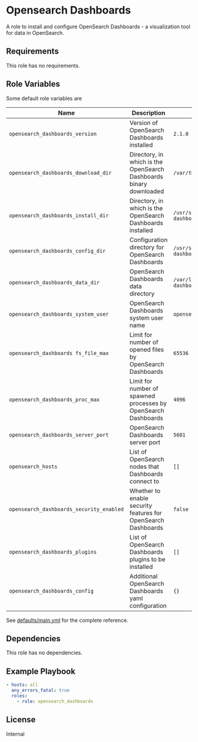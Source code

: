 Opensearch Dashboards
=========

A role to install and configure OpenSearch Dashboards - a visualization tool for data in OpenSearch.

Requirements
------------

This role has no requirements.

Role Variables
--------------

Some default role variables are

| Name                                     | Description                                                        | Default                                   |
|------------------------------------------|--------------------------------------------------------------------|-------------------------------------------|
| `opensearch_dashboards_version`          | Version of OpenSearch Dashboards installed                         | `2.1.0`                                   |
| `opensearch_dashboards_download_dir`     | Directory, in which is the OpenSearch Dashboards binary downloaded | `/var/tmp`                                |
| `opensearch_dashboards_install_dir`      | Directory, in which is the OpenSearch Dashboards installed         | `/usr/share/opensearch-dashboards`        |
| `opensearch_dashboards_config_dir`       | Configuration directory for OpenSearch Dashboards                  | `/usr/share/opensearch-dashboards/config` |
| `opensearch_dashboards_data_dir`         | OpenSearch Dashboards data directory                               | `/var/lib/opensearch-dashboards`          |
| `opensearch_dashboards_system_user`      | OpenSearch Dashboards system user name                             | `opensearch-dashboards`                   |
| `opensearch_dashboards fs_file_max`      | Limit for number of opened files by OpenSearch Dashboards          | `65536`                                   |
| `opensearch_dashboards_proc_max`         | Limit for number of spawned processes by OpenSearch Dashboards     | `4096`                                    |
| `opensearch_dashboards_server_port`      | OpenSearch Dashboards server port                                  | `5601`                                    |
| `opensearch_hosts`                       | List of OpenSearch nodes that Dashboards connect to                | `[]`                                      |
| `opensearch_dashboards_security_enabled` | Whether to enable security features for OpenSearch Dashboards      | `false`                                   |
| `opensearch_dashboards_plugins`          | List of OpenSearch Dashboards plugins to be installed              | `[]`                                      |
| `opensearch_dashboards_config`           | Additional OpenSearch Dashboards yaml configuration                | `{}`                                      |

See [defaults/main.yml](./defaults/main.yml) for the complete reference.

Dependencies
------------

This role has no dependencies.

Example Playbook
----------------

```yaml
- hosts: all
  any_errors_fatal: true
  roles:
    - role: opensearch_dashboards
```

License
-------

Internal
